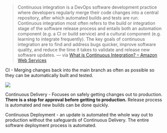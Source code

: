 
> Continuous integration is a DevOps software development practice where developers regularly merge their code changes into a central repository, after which automated builds and tests are run. Continuous integration most often refers to the build or integration stage of the software release process and entails both an automation component (e.g. a CI or build service) and a cultural component (e.g. learning to integrate frequently). The key goals of continuous integration are to find and address bugs quicker, improve software quality, and reduce the time it takes to validate and release new software updates. — via [What is Continuous Integration? – Amazon Web Services](https://aws.amazon.com/devops/continuous-integration/)

CI - Merging changes back into the main branch as often as possible so they can be automatically built and tested.

![](https://res.cloudinary.com/zubayr/image/upload/v1655444345/wiki/eoo0cx8yghy7cba5qtft.png)

Continuous Delivery - Focuses on safely getting changes out to production. **There is a stop for approval before getting to production.** Release process is automated and new builds can be done quickly.

Continuous Deployment - an update is automated the whole way out to production without the safeguards of Continuous Delivery. The entire software deployment process is automated.
